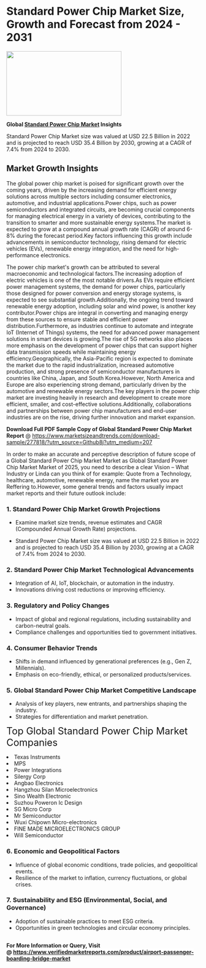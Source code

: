 <H1>Standard Power Chip Market Size, Growth and Forecast from 2024 - 2031</H1><img class="aligncenter size-medium wp-image-584254" src="https://thirdeyenews.in/wp-content/uploads/2024/09/Global-Market-Research-300x168.jpeg" alt="" width="300" height="168" /><p><strong>Global&nbsp;<a href="https://www.marketsizeandtrends.com/download-sample/277818/?utm_source=Github8j?utm_medium=207">Standard Power Chip Market</a> Insights</strong></p><p>Standard Power Chip Market size was valued at USD 22.5 Billion in 2022 and is projected to reach USD 35.4 Billion by 2030, growing at a CAGR of 7.4% from 2024 to 2030.</p><p><h2>Market Growth Insights</h2> <p>The global power chip market is poised for significant growth over the coming years, driven by the increasing demand for efficient energy solutions across multiple sectors including consumer electronics, automotive, and industrial applications.Power chips, such as power semiconductors and integrated circuits, are becoming crucial components for managing electrical energy in a variety of devices, contributing to the transition to smarter and more sustainable energy systems.The market is expected to grow at a compound annual growth rate (CAGR) of around 6-8% during the forecast period.Key factors influencing this growth include advancements in semiconductor technology, rising demand for electric vehicles (EVs), renewable energy integration, and the need for high-performance electronics. </p> <p>The power chip market's growth can be attributed to several macroeconomic and technological factors.The increasing adoption of electric vehicles is one of the most notable drivers.As EVs require efficient power management systems, the demand for power chips, particularly those designed for power conversion and energy storage systems, is expected to see substantial growth.Additionally, the ongoing trend toward renewable energy adoption, including solar and wind power, is another key contributor.Power chips are integral in converting and managing energy from these sources to ensure stable and efficient power distribution.Furthermore, as industries continue to automate and integrate IoT (Internet of Things) systems, the need for advanced power management solutions in smart devices is growing.The rise of 5G networks also places more emphasis on the development of power chips that can support higher data transmission speeds while maintaining energy efficiency.Geographically, the Asia-Pacific region is expected to dominate the market due to the rapid industrialization, increased automotive production, and strong presence of semiconductor manufacturers in countries like China, Japan, and South Korea.However, North America and Europe are also experiencing strong demand, particularly driven by the automotive and renewable energy sectors.The key players in the power chip market are investing heavily in research and development to create more efficient, smaller, and cost-effective solutions.Additionally, collaborations and partnerships between power chip manufacturers and end-user industries are on the rise, driving further innovation and market expansion.</p><p><span class=""><strong>Download Full PDF Sample Copy of Global Standard Power Chip Market Report</strong> @ <a href="https://www.marketsizeandtrends.com/download-sample/277818/?utm_source=Github8j?utm_medium=207" target="_blank">https://www.marketsizeandtrends.com/download-sample/277818/?utm_source=Github8j?utm_medium=207</a></span></p><p>In order to make an accurate and perceptive description of future scope of a Global&nbsp;Standard Power Chip Market Market as Global&nbsp;Standard Power Chip Market Market of 2025, you need to describe a clear Vision &ndash; What Industry or Linda can you think of for example: Quote from a Technology, healthcare, automotive, renewable energy, name the market you are Reffering to.However, some general trends and factors usually impact market reports and their future outlook include:</p><h3>1.&nbsp;<strong>Standard Power Chip Market Growth Projections</strong></h3><ul><li>Examine market size trends, revenue estimates and CAGR (Compounded Annual Growth Rate) projections.</li><li><p>Standard Power Chip Market size was valued at USD 22.5 Billion in 2022 and is projected to reach USD 35.4 Billion by 2030, growing at a CAGR of 7.4% from 2024 to 2030.</p></li></ul><h3>2.&nbsp;<strong>Standard Power Chip Market Technological Advancements</strong></h3><ul><li>Integration of AI, IoT, blockchain, or automation in the industry.</li><li>Innovations driving cost reductions or improving efficiency.</li></ul><h3>3.&nbsp;<strong>Regulatory and Policy Changes</strong></h3><ul><li>Impact of global and regional regulations, including sustainability and carbon-neutral goals.</li><li>Compliance challenges and opportunities tied to government initiatives.</li></ul><h3>4.&nbsp;<strong>Consumer Behavior Trends</strong></h3><ul><li>Shifts in demand influenced by generational preferences (e.g., Gen Z, Millennials).</li><li>Emphasis on eco-friendly, ethical, or personalized products/services.</li></ul><h3>5.&nbsp;<strong>Global Standard Power Chip Market Competitive Landscape</strong></h3><ul><li>Analysis of key players, new entrants, and partnerships shaping the industry.</li><li>Strategies for differentiation and market penetration.</li></ul><p data-pm-slice="1 1 []"><span style="color: inherit; font-family: inherit; font-size: 25px;">Top Global Standard Power Chip Market Companies</span></p><div class="" data-test-id=""><p><li>Texas Instruments</li><li> MPS</li><li> Power Integrations</li><li> Silergy Corp</li><li> Angbao Electronics</li><li> Hangzhou Silan Microelectronics</li><li> Sino Wealth Electronic</li><li> Suzhou Poweron Ic Design</li><li> SG Micro Corp</li><li> Mr Semiconductor</li><li> Wuxi Chipown Micro-electronics</li><li> FINE MADE MICROELECTRONICS GROUP</li><li> Will Semiconductor</li></p></div><h3>6.&nbsp;<strong>Economic and Geopolitical Factors</strong></h3><ul><li>Influence of global economic conditions, trade policies, and geopolitical events.</li><li>Resilience of the market to inflation, currency fluctuations, or global crises.</li></ul><h3>7.&nbsp;<strong>Sustainability and ESG (Environmental, Social, and Governance)</strong></h3><ul><li>Adoption of sustainable practices to meet ESG criteria.</li><li>Opportunities in green technologies and circular economy principles.</li></ul><h2><strong style="font-size: 14px;">For More Information or Query, Visit @&nbsp;</strong><a style="background-color: #ffffff; font-size: 14px;" href="https://www.marketsizeandtrends.com/report/standard-power-chip-market/" target="_blank">https://www.verifiedmarketreports.com/product/airport-passenger-boarding-bridge-market</a></h2>